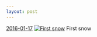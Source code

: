 ```yaml
---
layout: post
---
```


<p>
  <time><a href="/461">2016-01-17</a></time>
  <a href="/461"><img src="{{ site.assets_url }}/461-480.jpg" srcset="{{ site.assets_url }}/461-960.jpg 960w, {{ site.assets_url }}/461-720.jpg 720w, {{ site.assets_url }}/461-480.jpg 480w, {{ site.assets_url }}/461-240.jpg 240w" sizes="(min-width: 700px) 50vw, calc(100vw - 2rem)" alt="First snow" /></a>
  <span>First snow</span>
</p>
